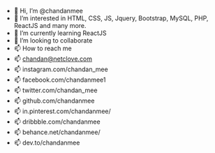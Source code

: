 - 👋 Hi, I’m @chandanmee
- 👀 I’m interested in HTML, CSS, JS, Jquery, Bootstrap, MySQL, PHP, ReactJS and many more.
- 🌱 I’m currently learning ReactJS
- 💞️ I’m looking to collaborate
- 📫 How to reach me 
- 📫 chandan@netclove.com
- 📫 instagram.com/chandan_mee
- 📫 facebook.com/chandanmee1
- 📫 twitter.com/chandan_mee
- 📫 github.com/chandanmee
- 📫 in.pinterest.com/chandanmee/
- 📫 dribbble.com/chandanmee
- 📫 behance.net/chandanmee/
- 📫 dev.to/chandanmee
<!---
chandanmee/chandanmee is a ✨ special ✨ repository because its `README.md` (this file) appears on your GitHub profile.
You can click the Preview link to take a look at your changes.
--->
